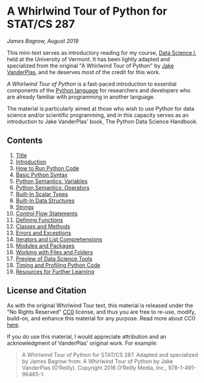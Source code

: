 # A Whirlwind Tour of Python for STAT/CS 287

*James Bagrow, August 2019*

This mini-text serves as introductory reading for my course, [Data Science I](http://bagrow.com/ds1), held at the
University of Vermont. It has been lightly adapted and specialized from the original
"A Whirlwind Tour of Python"
by [Jake VanderPlas](http://vanderplas.com/), and he deserves most of the credit for this work.



*A Whirlwind Tour of Python* is a fast-paced introduction to essential
components of the [Python language](https://www.python.org) for researchers and developers who are
already familiar with programming in another language.

The material is particularly aimed at those who wish to use Python for data 
science and/or scientific programming, and in this capacity serves as an
introduction to Jake VanderPlas' book, The Python Data Science Handbook.


## Contents

1. [Title](00-Title.ipynb)
1. [Introduction](01-Introduction.ipynb)
1. [How to Run Python Code](02-How-to-Run-Python-Code.ipynb)
1. [Basic Python Syntax](03-Basic-Python-Syntax.ipynb)
1. [Python Semantics: Variables](04-Semantics-Variables.ipynb)
1. [Python Semantics: Operators](05-Semantics-Operators.ipynb)
1. [Built-In Scalar Types](06-Built-in-Scalar-Types.ipynb)
1. [Built-In Data Structures](07-Built-in-Data-Structures.ipynb)
1. [Strings](08-Strings.ipynb)
1. [Control Flow Statements](09-Control-Flow-Statements.ipynb)
1. [Defining Functions](10-Defining-Functions.ipynb)
1. [Classes and Methods](11-Classes-Methods.ipynb)
1. [Errors and Exceptions](12-Errors-and-Exceptions.ipynb)
1. [Iterators and List Comprehensions](13-Iterators-and-List-Comprehensions.ipynb)
1. [Modules and Packages](14-Modules-and-Packages.ipynb)
1. [Working with Files and Folders](15-Files-and-Folders.ipynb)
1. [Preview of Data Science Tools](16-Preview-of-Data-Science-Tools.ipynb)
1. [Timing and Profiling Python Code](17-Timing-and-Profiling.ipynb)
1. [Resources for Further Learning](18-Further-Resources.ipynb)



## License and Citation


As with the original Whirlwind Tour text, this material is released under the "No Rights Reserved" [CC0](LICENSE)
license, and thus you are free to re-use, modify, build-on, and enhance
this material for any purpose.
Read more about CC0 [here](https://creativecommons.org/share-your-work/public-domain/cc0/).

If you do use this material, I would appreciate attribution and an acknowledgment of VanderPlas' original work.
For example:

> A Whirlwind Tour of Python for STAT/CS 287. Adapted and specialized by James
> Bagrow from: A Whirlwind Tour of Python by Jake VanderPlas (O’Reilly).
> Copyright 2016 O’Reilly Media, Inc., 978-1-491-96465-1.
